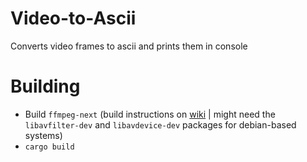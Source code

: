 # Video-to-Ascii
Converts video frames to ascii and prints them in console

# Building
- Build `ffmpeg-next` (build instructions on [wiki](https://github.com/zmwangx/rust-ffmpeg/wiki/Notes-on-building) | might need the `libavfilter-dev` and `libavdevice-dev` packages for debian-based systems)
- `cargo build`
